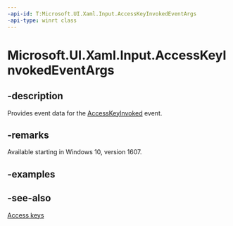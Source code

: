 ```yaml
---
-api-id: T:Microsoft.UI.Xaml.Input.AccessKeyInvokedEventArgs
-api-type: winrt class
---
```


<!-- Class syntax.
public class AccessKeyInvokedEventArgs : Windows.UI.Xaml.Input.IAccessKeyInvokedEventArgs
-->

# Microsoft.UI.Xaml.Input.AccessKeyInvokedEventArgs

## -description
Provides event data for the [AccessKeyInvoked](../microsoft.ui.xaml/uielement_accesskeyinvoked.md) event.

## -remarks
Available starting in Windows 10, version 1607.

## -examples

## -see-also
[Access keys](/windows/uwp/design/input/access-keys)
